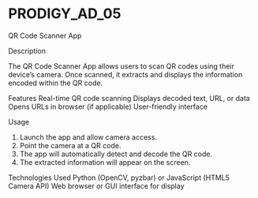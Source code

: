 # PRODIGY_AD_05
QR Code Scanner App

Description

The QR Code Scanner App allows users to scan QR codes using their device’s camera. Once scanned, it extracts and displays the information encoded within the QR code.

Features
Real-time QR code scanning
Displays decoded text, URL, or data
Opens URLs in browser (if applicable)
User-friendly interface


Usage
1. Launch the app and allow camera access.
2. Point the camera at a QR code.
3. The app will automatically detect and decode the QR code.
4. The extracted information will appear on the screen.



Technologies Used
Python (OpenCV, pyzbar) or JavaScript (HTML5 Camera API)
Web browser or GUI interface for display
